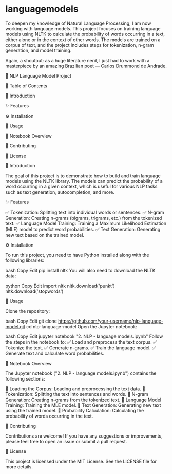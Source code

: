 # languagemodels

To deepen my knowledge of Natural Language Processing, I am now working with language models. This project focuses on training language models using NLTK to calculate the probability of words occurring in a text, either alone or in the context of other words. The models are trained on a corpus of text, and the project includes steps for tokenization, n-gram generation, and model training.

Again, a shoutout: as a huge literature nerd, I just had to work with a masterpiece by an amazing Brazilian poet — Carlos Drummond de Andrade.

📝 NLP Language Model Project

📌 Table of Contents

📖 Introduction

✨ Features

⚙️ Installation

🚀 Usage

📒 Notebook Overview

🤝 Contributing

📜 License

📖 Introduction

The goal of this project is to demonstrate how to build and train language models using the NLTK library. The models can predict the probability of a word occurring in a given context, which is useful for various NLP tasks such as text generation, autocompletion, and more.

✨ Features

✅ Tokenization: Splitting text into individual words or sentences.
✅ N-gram Generation: Creating n-grams (bigrams, trigrams, etc.) from the tokenized text.
✅ Language Model Training: Training a Maximum Likelihood Estimation (MLE) model to predict word probabilities.
✅ Text Generation: Generating new text based on the trained model.

⚙️ Installation

To run this project, you need to have Python installed along with the following libraries:

bash
Copy
Edit
pip install nltk
You will also need to download the NLTK data:

python
Copy
Edit
import nltk
nltk.download('punkt')
nltk.download('stopwords')

🚀 Usage

Clone the repository:

bash
Copy
Edit
git clone https://github.com/your-username/nlp-language-model.git
cd nlp-language-model
Open the Jupyter notebook:

bash
Copy
Edit
jupyter notebook "2. NLP - language models.ipynb"
Follow the steps in the notebook to:
✅ Load and preprocess the text corpus.
✅ Tokenize the text.
✅ Generate n-grams.
✅ Train the language model.
✅ Generate text and calculate word probabilities.

📒 Notebook Overview

The Jupyter notebook ("2. NLP - language models.ipynb") contains the following sections:

🔹 Loading the Corpus: Loading and preprocessing the text data.
🔹 Tokenization: Splitting the text into sentences and words.
🔹 N-gram Generation: Creating n-grams from the tokenized text.
🔹 Language Model Training: Training the MLE model.
🔹 Text Generation: Generating new text using the trained model.
🔹 Probability Calculation: Calculating the probability of words occurring in the text.

🤝 Contributing

Contributions are welcome! If you have any suggestions or improvements, please feel free to open an issue or submit a pull request.

📜 License

This project is licensed under the MIT License. See the LICENSE file for more details.
